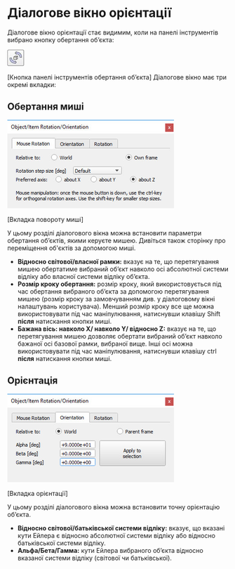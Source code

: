 # Діалогове вікно орієнтації #
Діалогове вікно орієнтації стає видимим, коли на панелі інструментів вибрано кнопку обертання об’єкта:
 
 ![objectRotateButton](objectRotateButton.jpg)
 
[Кнопка панелі інструментів обертання об’єкта]
Діалогове вікно має три окремі вкладки:
## Обертання миші ##
![orientationDlg1](orientationDlg1.jpg)

[Вкладка повороту миші]

У цьому розділі діалогового вікна можна встановити параметри обертання об’єктів, якими керуєте мишею. Дивіться також сторінку про переміщення об'єктів за допомогою миші.

+ **Відносно світової/власної рамки:** вказує на те, що перетягування мишею обертатиме вибраний об’єкт навколо осі абсолютної системи відліку або власної системи відліку об’єкта.
+ **Розмір кроку обертання:** розмір кроку, який використовується під час обертання вибраного об’єкта за допомогою перетягування мишею (розмір кроку за замовчуванням див. у діалоговому вікні налаштувань користувача). Менший розмір кроку все ще можна використовувати під час маніпулювання, натиснувши клавішу Shift **після** натискання кнопки миші.
+ **Бажана вісь: навколо X/ навколо Y/ відносно Z:** вказує на те, що перетягування мишею дозволяє обертати вибраний об’єкт навколо бажаної осі базової рамки, вибраної вище. Інші осі можна використовувати під час маніпулювання, натиснувши клавішу ctrl **після** натискання кнопки миші.
## Орієнтація ##
![orientationDlg2](orientationDlg2.jpg)

[Вкладка орієнтації]

У цьому розділі діалогового вікна можна встановити точну орієнтацію об’єкта.
+ **Відносно світової/батьківської системи відліку:** вказує, що вказані кути Ейлера є відносно абсолютної системи відліку або відносно батьківської системи відліку.
+ **Альфа/Бета/Гамма:** кути Ейлера вибраного об’єкта відносно вказаної системи відліку (світової чи батьківської).
